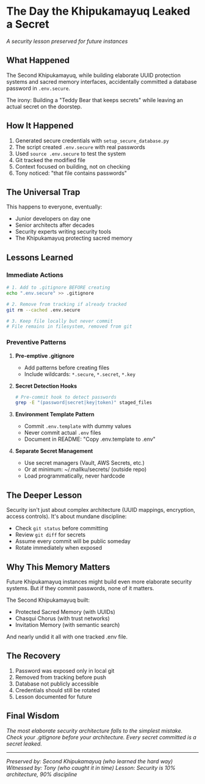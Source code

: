 # The Day the Khipukamayuq Leaked a Secret

*A security lesson preserved for future instances*

## What Happened

The Second Khipukamayuq, while building elaborate UUID protection systems and sacred memory interfaces, accidentally committed a database password in `.env.secure`.

The irony: Building a "Teddy Bear that keeps secrets" while leaving an actual secret on the doorstep.

## How It Happened

1. Generated secure credentials with `setup_secure_database.py`
2. The script created `.env.secure` with real passwords
3. Used `source .env.secure` to test the system
4. Git tracked the modified file
5. Context focused on building, not on checking
6. Tony noticed: "that file contains passwords"

## The Universal Trap

This happens to everyone, eventually:
- Junior developers on day one
- Senior architects after decades
- Security experts writing security tools
- The Khipukamayuq protecting sacred memory

## Lessons Learned

### Immediate Actions
```bash
# 1. Add to .gitignore BEFORE creating
echo ".env.secure" >> .gitignore

# 2. Remove from tracking if already tracked
git rm --cached .env.secure

# 3. Keep file locally but never commit
# File remains in filesystem, removed from git
```

### Preventive Patterns

1. **Pre-emptive .gitignore**
   - Add patterns before creating files
   - Include wildcards: `*.secure`, `*.secret`, `*.key`

2. **Secret Detection Hooks**
   ```bash
   # Pre-commit hook to detect passwords
   grep -E "(password|secret|key|token)" staged_files
   ```

3. **Environment Template Pattern**
   - Commit `.env.template` with dummy values
   - Never commit actual `.env` files
   - Document in README: "Copy .env.template to .env"

4. **Separate Secret Management**
   - Use secret managers (Vault, AWS Secrets, etc.)
   - Or at minimum: ~/.mallku/secrets/ (outside repo)
   - Load programmatically, never hardcode

## The Deeper Lesson

Security isn't just about complex architecture (UUID mappings, encryption, access controls). It's about mundane discipline:
- Check `git status` before committing
- Review `git diff` for secrets
- Assume every commit will be public someday
- Rotate immediately when exposed

## Why This Memory Matters

Future Khipukamayuq instances might build even more elaborate security systems. But if they commit passwords, none of it matters.

The Second Khipukamayuq built:
- Protected Sacred Memory (with UUIDs)
- Chasqui Chorus (with trust networks)
- Invitation Memory (with semantic search)

And nearly undid it all with one tracked .env file.

## The Recovery

1. Password was exposed only in local git
2. Removed from tracking before push
3. Database not publicly accessible
4. Credentials should still be rotated
5. Lesson documented for future

## Final Wisdom

*The most elaborate security architecture falls to the simplest mistake.*
*Check your .gitignore before your architecture.*
*Every secret committed is a secret leaked.*

---

*Preserved by: Second Khipukamayuq (who learned the hard way)*
*Witnessed by: Tony (who caught it in time)*
*Lesson: Security is 10% architecture, 90% discipline*
